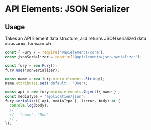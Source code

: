 # API Elements: JSON Serializer

## Usage

Takes an API Element data structure, and returns JSON serialized data
structures, for example:

```javascript
const { Fury } = require('@apielements/core');
const jsonSerializer = require('@apielements/json-serializer');

const fury = new Fury();
fury.use(jsonSerializer);

const name = new fury.minim.elements.String();
name.attributes.set('default', 'Doe');

const api = new fury.minim.elements.Object({ name });
const mediaType = 'application/json';
fury.serialize({ api, mediaType }, (error, body) => {
  console.log(body);
  // {
  //   "name": "Doe"
  // }
});
```
